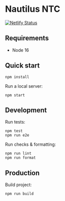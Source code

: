 # Nautilus NTC

[![Netlify Status](https://api.netlify.com/api/v1/badges/e1537a8f-c7c8-44b3-b711-df73ad7ca761/deploy-status)](https://app.netlify.com/sites/ntc-web/deploys)

## Requirements

- Node 16

## Quick start

```shell
npm install
```

Run a local server:

```shell
npm start
```

## Development

Run tests:

```shell
npm test
npm run e2e
```

Run checks & formatting:

```shell
npm run lint
npm run format
```

## Production

Build project:

```shell
npm run build
```
